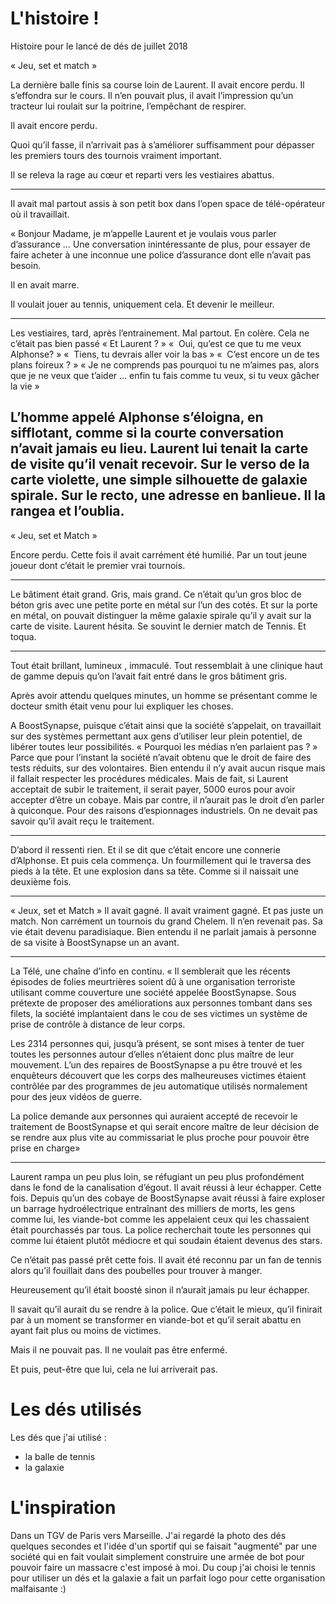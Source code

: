 # L'histoire !
Histoire pour le lancé de dés de juillet 2018


« Jeu, set et match »

La dernière balle finis sa course loin de Laurent. Il avait encore perdu. Il s’effondra sur le cours. Il n’en pouvait plus, il avait l’impression qu’un tracteur lui roulait sur la poitrine, l’empêchant de respirer.

Il avait encore perdu.

Quoi qu’il fasse, il n’arrivait pas à s’améliorer suffisamment pour dépasser les premiers tours des tournois vraiment important.

Il se releva la rage au cœur et reparti vers les vestiaires abattus.

----

Il avait mal partout assis à son petit box dans l’open space de télé-opérateur où il travaillait.

« Bonjour Madame, je m’appelle Laurent et je voulais vous parler d’assurance …
Une conversation inintéressante de plus, pour essayer de faire acheter à une inconnue une police d’assurance dont elle n’avait pas besoin.

Il en avait marre.

Il voulait jouer au tennis, uniquement cela. Et devenir le meilleur.

----

Les vestiaires, tard, après l’entrainement. Mal partout. En colère. Cela ne c’était pas bien passé
« Et Laurent ? »
«  Oui, qu’est ce que tu me veux Alphonse? »
«  Tiens, tu devrais aller voir la bas »
«  C’est encore un de tes plans foireux ? »
« Je ne comprends pas pourquoi tu ne m’aimes pas, alors que je ne veux que t’aider … enfin tu fais comme tu veux, si tu veux gâcher la vie »

L’homme appelé Alphonse s’éloigna, en sifflotant, comme si la courte conversation n’avait jamais eu lieu.
Laurent lui tenait la carte de visite qu’il venait recevoir. Sur le verso de la carte violette, une simple silhouette de galaxie spirale. Sur le recto, une adresse en banlieue. Il la rangea et l’oublia.
----
« Jeu, set et Match »

Encore perdu.
Cette fois il avait carrément été humilié. Par un tout jeune joueur dont c’était le premier vrai tournois.

----

Le bâtiment était grand. Gris, mais grand. Ce n’était qu’un gros bloc de béton gris avec une petite porte en métal sur l’un des cotés. Et sur la porte en métal, on pouvait distinguer la même galaxie spirale qu’il y avait sur la carte de visite. Laurent hésita. Se souvint le dernier match de Tennis. Et toqua.

----

Tout était brillant, lumineux , immaculé. Tout ressemblait à une clinique haut de gamme depuis qu’on l’avait fait entré dans le gros bâtiment gris.

Après avoir attendu quelques minutes, un homme se présentant comme le docteur smith était venu pour lui expliquer les choses.

A BoostSynapse, puisque c’était ainsi que la société s’appelait, on travaillait sur des systèmes permettant aux gens d’utiliser leur plein potentiel, de libérer toutes leur possibilités.
« Pourquoi les médias n’en parlaient pas ? »
Parce que pour l’instant la société n’avait obtenu que le droit de faire des tests réduits, sur des volontaires. Bien entendu il n’y avait aucun risque mais il fallait respecter les procédures médicales. Mais de fait, si Laurent acceptait de subir le traitement, il serait payer, 5000 euros pour avoir accepter d’être un cobaye.
Mais par contre, il n’aurait pas le droit d’en parler à quiconque. Pour des raisons d’espionnages industriels. On ne devait pas savoir qu’il avait reçu le traitement.

----

D’abord il ressenti rien. Et il se dit que c’était encore une connerie d’Alphonse. Et puis cela commença. Un fourmillement qui le traversa des pieds à la tête. Et une explosion dans sa tête. Comme si il naissait une deuxième fois.

----

« Jeux, set et Match »
Il avait gagné. Il avait vraiment gagné. Et pas juste un match. Non carrément un tournois du grand Chelem.
Il n’en revenait pas. Sa vie était devenu paradisiaque.
Bien entendu il ne parlait jamais à personne de sa visite à BoostSynapse un an avant.

----

La Télé, une chaîne d’info en continu.
« Il semblerait que les récents épisodes de folies meurtrières soient dû à une organisation terroriste utilisant comme couverture une société appelée BoostSynapse.
Sous prétexte de proposer des améliorations aux personnes tombant dans ses filets, la société implantaient dans le cou de ses victimes un système de prise de contrôle à distance de leur corps.   

Les 2314 personnes qui, jusqu’à présent, se sont mises à tenter de tuer toutes les personnes autour d’elles n’étaient donc plus maître de leur mouvement.
L’un des repaires de BoostSynapse a pu être trouvé et les enquêteurs découvert que les corps des malheureuses victimes étaient contrôlée par des programmes de jeu automatique utilisés normalement pour des jeux vidéos de guerre.

La police demande aux personnes qui auraient accepté de recevoir le traitement de BoostSynapse et qui serait encore maître de leur décision de se rendre aux plus vite au commissariat le plus proche pour pouvoir être prise en charge»

----

Laurent rampa un peu plus loin, se réfugiant un peu plus profondément dans le fond de la canalisation d’égout. Il avait réussi à leur échapper. Cette fois.
Depuis qu’un des cobaye de BoostSynapse avait réussi à faire exploser un barrage hydroélectrique entraînant des milliers de morts, les gens comme lui, les viande-bot comme les appelaient ceux qui les chassaient était pourchassés par tous. La police recherchait toute les personnes qui comme lui étaient plutôt médiocre et qui soudain étaient devenus des stars.


Ce n’était pas passé prêt cette fois. Il avait été reconnu par un fan de tennis alors qu’il fouillait dans des poubelles pour trouver à manger.

Heureusement qu’il était boosté sinon il n’aurait jamais pu leur échapper.

Il savait qu’il aurait du se rendre à la police. Que c’était le mieux, qu’il finirait par à un moment se transformer en viande-bot et qu’il serait abattu en ayant fait plus ou moins de victimes.

Mais il ne pouvait pas. Il ne voulait pas être enfermé.

Et puis, peut-être que lui, cela ne lui arriverait pas.


# Les dés utilisés

Les dés que j'ai utilisé :

* la balle de tennis
* la galaxie


# L'inspiration

Dans un TGV de Paris vers Marseille. J'ai regardé la photo des dés quelques secondes et l'idée d'un sportif qui se faisait "augmenté" par une société qui en fait voulait simplement construire une armée de bot pour pouvoir faire un massacre c'est imposé à moi.
Du coup j'ai choisi le tennis pour utiliser un dés et la galaxie a fait un parfait logo pour cette organisation malfaisante :)
